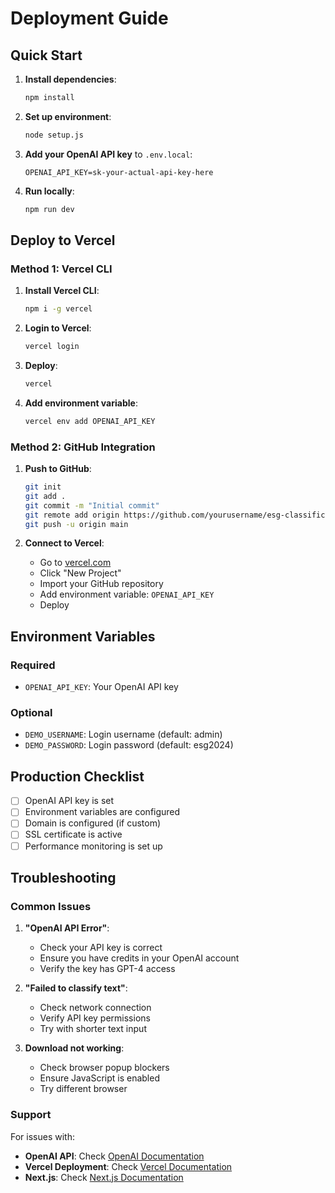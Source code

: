 # Deployment Guide

## Quick Start

1. **Install dependencies**:
   ```bash
   npm install
   ```

2. **Set up environment**:
   ```bash
   node setup.js
   ```

3. **Add your OpenAI API key** to `.env.local`:
   ```
   OPENAI_API_KEY=sk-your-actual-api-key-here
   ```

4. **Run locally**:
   ```bash
   npm run dev
   ```

## Deploy to Vercel

### Method 1: Vercel CLI

1. **Install Vercel CLI**:
   ```bash
   npm i -g vercel
   ```

2. **Login to Vercel**:
   ```bash
   vercel login
   ```

3. **Deploy**:
   ```bash
   vercel
   ```

4. **Add environment variable**:
   ```bash
   vercel env add OPENAI_API_KEY
   ```

### Method 2: GitHub Integration

1. **Push to GitHub**:
   ```bash
   git init
   git add .
   git commit -m "Initial commit"
   git remote add origin https://github.com/yourusername/esg-classification.git
   git push -u origin main
   ```

2. **Connect to Vercel**:
   - Go to [vercel.com](https://vercel.com)
   - Click "New Project"
   - Import your GitHub repository
   - Add environment variable: `OPENAI_API_KEY`
   - Deploy

## Environment Variables

### Required
- `OPENAI_API_KEY`: Your OpenAI API key

### Optional
- `DEMO_USERNAME`: Login username (default: admin)
- `DEMO_PASSWORD`: Login password (default: esg2024)

## Production Checklist

- [ ] OpenAI API key is set
- [ ] Environment variables are configured
- [ ] Domain is configured (if custom)
- [ ] SSL certificate is active
- [ ] Performance monitoring is set up

## Troubleshooting

### Common Issues

1. **"OpenAI API Error"**:
   - Check your API key is correct
   - Ensure you have credits in your OpenAI account
   - Verify the key has GPT-4 access

2. **"Failed to classify text"**:
   - Check network connection
   - Verify API key permissions
   - Try with shorter text input

3. **Download not working**:
   - Check browser popup blockers
   - Ensure JavaScript is enabled
   - Try different browser

### Support

For issues with:
- **OpenAI API**: Check [OpenAI Documentation](https://platform.openai.com/docs)
- **Vercel Deployment**: Check [Vercel Documentation](https://vercel.com/docs)
- **Next.js**: Check [Next.js Documentation](https://nextjs.org/docs)

